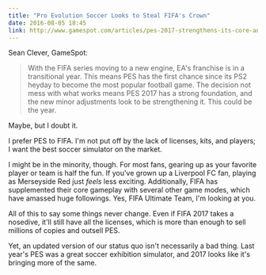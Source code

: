 ```yaml
---
title: "Pro Evolution Soccer Looks to Steal FIFA's Crown"
date: 2016-08-05 18:45
link: http://www.gamespot.com/articles/pes-2017-strengthens-its-core-and-prepares-to-stea/1100-6442351/
---
```


Sean Clever, GameSpot: 

> With the FIFA series moving to a new engine, EA's franchise is in a transitional year. This means PES has the first chance since its PS2 heyday to become the most popular football game. The decision not mess with what works means PES 2017 has a strong foundation, and the new minor adjustments look to be strengthening it. This could be the year.

Maybe, but I doubt it. 

I prefer PES to FIFA. I'm not put off by the lack of licenses, kits, and players; I want the best soccer simulator on the market.

I might be in the minority, though. For most fans, gearing up as your favorite player or team is half the fun. If you've grown up a Liverpool FC fan, playing as Merseyside Red just _feels_ less exciting. Additionally, FIFA has supplemented their core gameplay with several other game modes, which have amassed huge followings. Yes, FIFA Ultimate Team, I'm looking at you. 

All of this to say some things never change. Even if FIFA 2017 takes a nosedive, it'll still have all the licenses, which is more than enough to sell millions of copies and outsell PES. 

Yet, an updated version of our status quo isn't necessarily a bad thing. Last year's PES was a great soccer exhibition simulator, and 2017 looks like it's bringing more of the same.  

